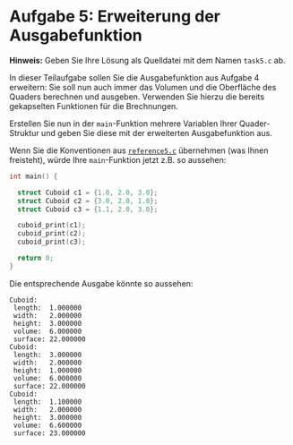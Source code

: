 # Aufgabe 5: Erweiterung der Ausgabefunktion

**Hinweis:** Geben Sie Ihre Lösung als Quelldatei mit dem Namen `task5.c` ab.

In dieser Teilaufgabe sollen Sie die Ausgabefunktion aus Aufgabe 4 erweitern: Sie soll nun auch immer das Volumen und die Oberfläche des Quaders berechnen und ausgeben. 
Verwenden Sie hierzu die bereits gekapselten Funktionen für die Brechnungen.

Erstellen Sie nun in der `main`-Funktion mehrere Variablen Ihrer Quader-Struktur und geben Sie diese mit der erweiterten Ausgabefunktion aus. 

Wenn Sie die Konventionen aus [`reference5.c`](reference5.c) übernehmen (was Ihnen freisteht), würde Ihre `main`-Funktion jetzt z.B. so aussehen:
```c
int main() {

  struct Cuboid c1 = {1.0, 2.0, 3.0};
  struct Cuboid c2 = {3.0, 2.0, 1.0};
  struct Cuboid c3 = {1.1, 2.0, 3.0};

  cuboid_print(c1);
  cuboid_print(c2);
  cuboid_print(c3);

  return 0;
}
```

Die entsprechende Ausgabe könnte so aussehen:
```shell
Cuboid:
 length:  1.000000
 width:   2.000000
 height:  3.000000
 volume:  6.000000
 surface: 22.000000
Cuboid:
 length:  3.000000
 width:   2.000000
 height:  1.000000
 volume:  6.000000
 surface: 22.000000
Cuboid:
 length:  1.100000
 width:   2.000000
 height:  3.000000
 volume:  6.600000
 surface: 23.000000
```
